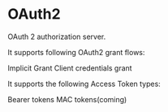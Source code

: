 # OAuth2
OAuth 2 authorization server.

It supports following OAuth2 grant flows:

Implicit Grant
Client credentials grant

It supports the following Access Token types:

Bearer tokens
MAC tokens(coming)
